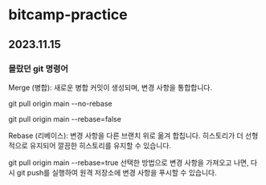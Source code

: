 # bitcamp-practice

## 2023.11.15

### 몰랐던 git 명령어
Merge (병합): 새로운 병합 커밋이 생성되며, 변경 사항을 통합합니다.

git pull origin main --no-rebase

git pull origin main --rebase=false

Rebase (리베이스): 변경 사항을 다른 브랜치 위로 옮겨 합칩니다. 히스토리가 더 선형적으로 유지되어 깔끔한 히스토리를 유지할 수 있습니다.



git pull origin main --rebase=true
선택한 방법으로 변경 사항을 가져오고 나면, 다시 git push를 실행하여 원격 저장소에 변경 사항을 푸시할 수 있습니다.
